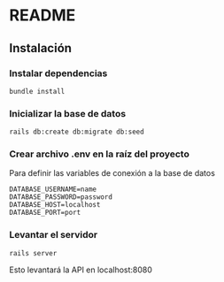 # README

## Instalación

### Instalar dependencias
```
bundle install
```
### Inicializar la base de datos
```
rails db:create db:migrate db:seed
```

### Crear archivo .env en la raíz del proyecto
Para definir las variables de conexión a la base de datos

```
DATABASE_USERNAME=name
DATABASE_PASSWORD=password
DATABASE_HOST=localhost
DATABASE_PORT=port
```

### Levantar el servidor
```
rails server
```
Esto levantará la API en localhost:8080
